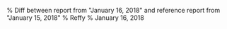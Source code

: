 % Diff between report from "January 16, 2018" and reference report from "January 15, 2018"
% Reffy
% January 16, 2018

